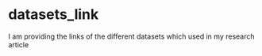 # datasets_link
I am providing the links of the different datasets which used in my research article
